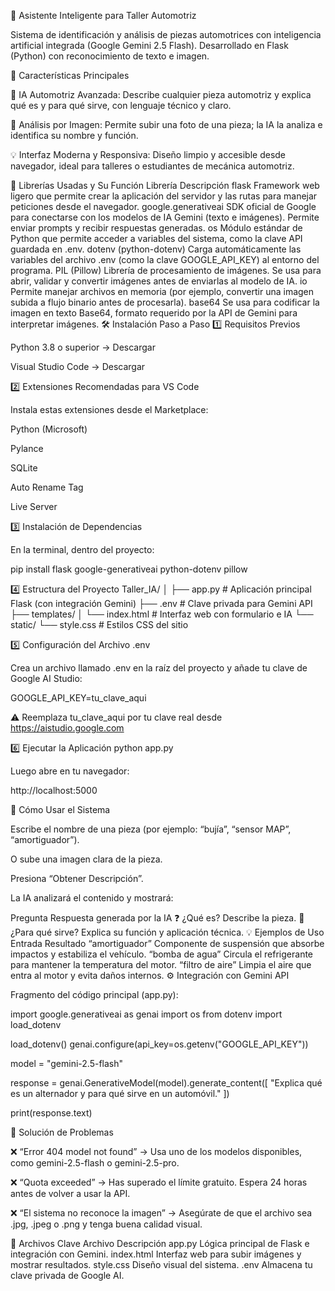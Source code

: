 🔧 Asistente Inteligente para Taller Automotriz

Sistema de identificación y análisis de piezas automotrices con inteligencia artificial integrada (Google Gemini 2.5 Flash).
Desarrollado en Flask (Python) con reconocimiento de texto e imagen.

🚀 Características Principales

🤖 IA Automotriz Avanzada:
Describe cualquier pieza automotriz y explica qué es y para qué sirve, con lenguaje técnico y claro.

📸 Análisis por Imagen:
Permite subir una foto de una pieza; la IA la analiza e identifica su nombre y función.

💡 Interfaz Moderna y Responsiva:
Diseño limpio y accesible desde navegador, ideal para talleres o estudiantes de mecánica automotriz.

🧩 Librerías Usadas y Su Función
Librería	Descripción
flask	Framework web ligero que permite crear la aplicación del servidor y las rutas para manejar peticiones desde el navegador.
google.generativeai	SDK oficial de Google para conectarse con los modelos de IA Gemini (texto e imágenes). Permite enviar prompts y recibir respuestas generadas.
os	Módulo estándar de Python que permite acceder a variables del sistema, como la clave API guardada en .env.
dotenv (python-dotenv)	Carga automáticamente las variables del archivo .env (como la clave GOOGLE_API_KEY) al entorno del programa.
PIL (Pillow)	Librería de procesamiento de imágenes. Se usa para abrir, validar y convertir imágenes antes de enviarlas al modelo de IA.
io	Permite manejar archivos en memoria (por ejemplo, convertir una imagen subida a flujo binario antes de procesarla).
base64	Se usa para codificar la imagen en texto Base64, formato requerido por la API de Gemini para interpretar imágenes.
🛠️ Instalación Paso a Paso
1️⃣ Requisitos Previos

Python 3.8 o superior → Descargar

Visual Studio Code → Descargar

2️⃣ Extensiones Recomendadas para VS Code

Instala estas extensiones desde el Marketplace:

Python (Microsoft)

Pylance

SQLite

Auto Rename Tag

Live Server

3️⃣ Instalación de Dependencias

En la terminal, dentro del proyecto:

pip install flask google-generativeai python-dotenv pillow

4️⃣ Estructura del Proyecto
Taller_IA/
│
├── app.py                 # Aplicación principal Flask (con integración Gemini)
├── .env                   # Clave privada para Gemini API
├── templates/
│   └── index.html         # Interfaz web con formulario e IA
└── static/
    └── style.css          # Estilos CSS del sitio

5️⃣ Configuración del Archivo .env

Crea un archivo llamado .env en la raíz del proyecto y añade tu clave de Google AI Studio:

GOOGLE_API_KEY=tu_clave_aqui


⚠️ Reemplaza tu_clave_aqui por tu clave real desde https://aistudio.google.com

6️⃣ Ejecutar la Aplicación
python app.py


Luego abre en tu navegador:

http://localhost:5000

🎯 Cómo Usar el Sistema

Escribe el nombre de una pieza (por ejemplo: “bujía”, “sensor MAP”, “amortiguador”).

O sube una imagen clara de la pieza.

Presiona “Obtener Descripción”.

La IA analizará el contenido y mostrará:

Pregunta	Respuesta generada por la IA
❓ ¿Qué es?	Describe la pieza.
🎯 ¿Para qué sirve?	Explica su función y aplicación técnica.
💡 Ejemplos de Uso
Entrada	Resultado
“amortiguador”	Componente de suspensión que absorbe impactos y estabiliza el vehículo.
“bomba de agua”	Circula el refrigerante para mantener la temperatura del motor.
“filtro de aire”	Limpia el aire que entra al motor y evita daños internos.
⚙️ Integración con Gemini API

Fragmento del código principal (app.py):

import google.generativeai as genai
import os
from dotenv import load_dotenv

load_dotenv()
genai.configure(api_key=os.getenv("GOOGLE_API_KEY"))

model = "gemini-2.5-flash"

response = genai.GenerativeModel(model).generate_content([
    "Explica qué es un alternador y para qué sirve en un automóvil."
])

print(response.text)

🧩 Solución de Problemas

❌ “Error 404 model not found”
→ Usa uno de los modelos disponibles, como gemini-2.5-flash o gemini-2.5-pro.

❌ “Quota exceeded”
→ Has superado el límite gratuito. Espera 24 horas antes de volver a usar la API.

❌ “El sistema no reconoce la imagen”
→ Asegúrate de que el archivo sea .jpg, .jpeg o .png y tenga buena calidad visual.

📂 Archivos Clave
Archivo	Descripción
app.py	Lógica principal de Flask e integración con Gemini.
index.html	Interfaz web para subir imágenes y mostrar resultados.
style.css	Diseño visual del sistema.
.env	Almacena tu clave privada de Google AI.